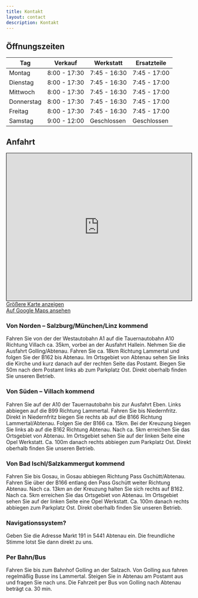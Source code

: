 ```yaml
---
title: Kontakt
layout: contact
description: Kontakt
---
```


## Öffnungszeiten

| Tag       | Verkauf      | Werkstatt    | Ersatzteile |
| --------- | ------------ | ------------ | -------------------------------|
| Montag    | 8:00 - 17:30 | 7:45 - 16:30 | 7:45 - 17:00                   |
| Dienstag  | 8:00 - 17:30 | 7:45 - 16:30 | 7:45 - 17:00                   |
| Mittwoch  | 8:00 - 17:30 | 7:45 - 16:30 | 7:45 - 17:00                   |
| Donnerstag| 8:00 - 17:30 | 7:45 - 16:30 | 7:45 - 17:00                   |
| Freitag   | 8:00 - 17:30 | 7:45 - 16:30 | 7:45 - 17:00                   |
| Samstag   | 9:00 - 12:00 | Geschlossen  |  Geschlossen                   |


## Anfahrt
<iframe width="100%" height="400" frameborder="0" scrolling="no" marginheight="0" marginwidth="0" src="https://www.openstreetmap.org/export/embed.html?bbox=13.3484423160553%2C47.562453685616624%2C13.35069537162781%2C47.56373690141829&amp;layer=mapnik&amp;marker=47.56309667535974%2C13.34957065184426" style="border: 1px solid black"></iframe>
<div class="mb-1"><a href="https://www.openstreetmap.org/?mlat=47.56310&amp;mlon=13.34957#map=19/47.56310/13.34957">Größere Karte anzeigen</a></div>
<div><a href="https://g.page/schnitzhofer?share">Auf Google Maps ansehen</a></div>

### Von Norden – Salzburg/München/Linz kommend

Fahren Sie von der der Westautobahn A1 auf die Tauernautobahn A10 Richtung Villach ca. 35km, vorbei an der Ausfahrt Hallein. Nehmen Sie die Ausfahrt Golling/Abtenau. Fahren Sie ca. 18km Richtung Lammertal und folgen Sie der B162 bis Abtenau. Im Ortsgebiet von Abtenau sehen Sie links die Kirche und kurz danach auf der rechten Seite das Postamt. Biegen Sie 50m nach dem Postamt links ab zum Parkplatz Ost. Direkt oberhalb finden Sie unseren Betrieb.

### Von Süden – Villach kommend

Fahren Sie auf der A10 der Tauernautobahn bis zur Ausfahrt Eben. Links abbiegen auf die B99 Richtung Lammertal. Fahren Sie bis Niedernfritz. Direkt in Niedernfritz biegen Sie rechts ab auf die B166 Richtung Lammertal/Abtenau. Folgen Sie der B166 ca. 15km. Bei der Kreuzung biegen Sie links ab auf die B162 Richtung Abtenau. Nach ca. 5km erreichen Sie das Ortsgebiet von Abtenau. Im Ortsgebiet sehen Sie auf der linken Seite eine Opel Werkstatt. Ca. 100m danach rechts abbiegen zum Parkplatz Ost. Direkt oberhalb finden Sie unseren Betrieb.

### Von Bad Ischl/Salzkammergut kommend

Fahren Sie bis Gosau, in Gosau abbiegen Richtung Pass Gschütt/Abtenau. Fahren Sie über der B166 entlang den Pass Gschütt weiter Richtung Abtenau. Nach ca. 13km an der Kreuzung halten Sie sich rechts auf B162. Nach ca. 5km erreichen Sie das Ortsgebiet von Abtenau. Im Ortsgebiet sehen Sie auf der linken Seite eine Opel Werkstatt. Ca. 100m danach rechts abbiegen zum Parkplatz Ost. Direkt oberhalb finden Sie unseren Betrieb.

### Navigationssystem?

Geben Sie die Adresse Markt 191 in 5441 Abtenau ein. Die freundliche Stimme lotst Sie dann direkt zu uns.

###  Per Bahn/Bus

Fahren Sie bis zum Bahnhof Golling an der Salzach. Von Golling aus fahren regelmäßig Busse ins Lammertal. Steigen Sie in Abtenau am Postamt aus und fragen Sie nach uns. Die Fahrzeit per Bus von Golling nach Abtenau beträgt ca. 30 min.